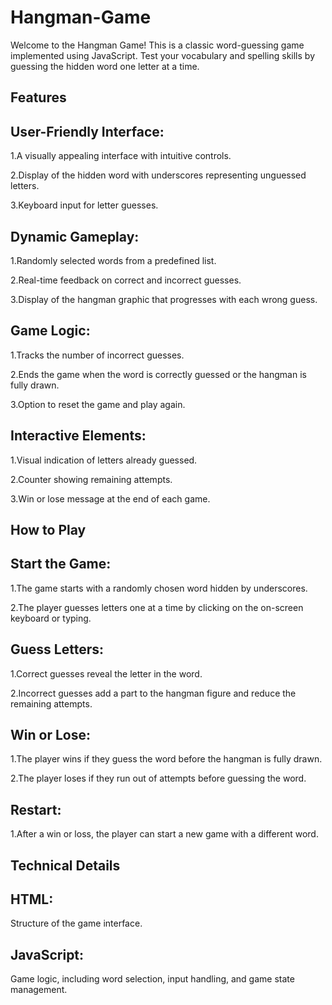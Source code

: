 # Hangman-Game
Welcome to the Hangman Game! This is a classic word-guessing game implemented using JavaScript. Test your vocabulary and spelling skills by guessing the hidden word one letter at a time.

## Features

## User-Friendly Interface:
1.A visually appealing interface with intuitive controls.

2.Display of the hidden word with underscores representing unguessed letters.

3.Keyboard input for letter guesses.

## Dynamic Gameplay:
1.Randomly selected words from a predefined list.

2.Real-time feedback on correct and incorrect guesses.

3.Display of the hangman graphic that progresses with each wrong guess.

## Game Logic:
1.Tracks the number of incorrect guesses.

2.Ends the game when the word is correctly guessed or the hangman is fully drawn.

3.Option to reset the game and play again.

## Interactive Elements:
1.Visual indication of letters already guessed.

2.Counter showing remaining attempts.

3.Win or lose message at the end of each game.

## How to Play

## Start the Game:
1.The game starts with a randomly chosen word hidden by underscores.

2.The player guesses letters one at a time by clicking on the on-screen keyboard or typing.

## Guess Letters:
1.Correct guesses reveal the letter in the word.

2.Incorrect guesses add a part to the hangman figure and reduce the remaining attempts.

## Win or Lose:
1.The player wins if they guess the word before the hangman is fully drawn.

2.The player loses if they run out of attempts before guessing the word.

## Restart:
1.After a win or loss, the player can start a new game with a different word.

## Technical Details
## HTML: 
Structure of the game interface.

## JavaScript:
Game logic, including word selection, input handling, and game state management.

